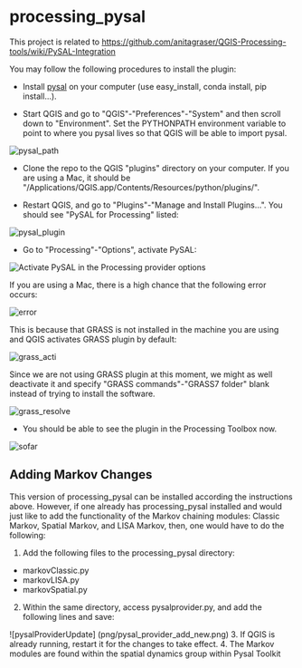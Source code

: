 # processing_pysal

This project is related to https://github.com/anitagraser/QGIS-Processing-tools/wiki/PySAL-Integration

You may follow the following procedures to install the plugin:

* Install [pysal](https://github.com/pysal/pysal) on your computer 
(use easy_install, conda install, pip install...).

* Start QGIS and go to "QGIS"-"Preferences"-"System" and then scroll 
down to "Environment". Set the PYTHONPATH environment variable to point 
to where you pysal lives so that QGIS will be able to import pysal. 

![pysal_path](png/pysal_path.png)

* Clone the repo to the QGIS "plugins" directory on your computer. If 
you are using a Mac, it should be 
"/Applications/QGIS.app/Contents/Resources/python/plugins/".

* Restart QGIS, and go to "Plugins"-"Manage and Install Plugins...". 
You should see "PySAL for Processing" listed:

![pysal_plugin](png/pysal_plugin.png)

* Go to "Processing"-"Options", activate PySAL: 

![Activate PySAL in the Processing provider options](png/activation.png)

If you are using a Mac, there is a high chance that the following error occurs:

![error](png/grass_error.png)

This is because that GRASS is not installed in the machine you are using 
and QGIS activates GRASS plugin by default:

![grass_acti](png/grass_acti.png)

Since we are not using GRASS plugin at this moment, we might as well 
deactivate it and specify "GRASS commands"-"GRASS7 folder" blank 
instead of trying to install the software.

![grass_resolve](png/grass_resolve.png)


* You should be able to see the plugin in the Processing Toolbox now. 

![sofar](png/sofar.png)

## Adding Markov Changes
This version of processing_pysal can be installed according the instructions above.
However, if one already has processing_pysal installed and would just like to add the
functionality of the Markov chaining modules: Classic Markov, Spatial Markov, and LISA
Markov, then, one would have to do the following:

1. Add the following files to the processing_pysal directory:
 * markovClassic.py
 * markovLISA.py
 * markovSpatial.py
2. Within the same directory, access pysalprovider.py, and add the following lines and save:

![pysalProviderUpdate] (png/pysal_provider_add_new.png)
3. If QGIS is already running, restart it for the changes to take effect.
4. The Markov modules are found within the spatial dynamics group within Pysal Toolkit

